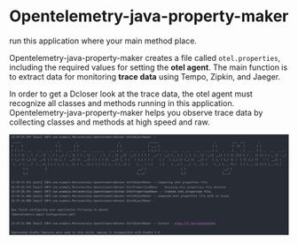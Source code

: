 # Opentelemetry-java-property-maker

run this application where your main method place.

Opentelemetry-java-property-maker creates a file called `otel.properties`, including the required values for setting the **otel agent**. The main function is to extract data for monitoring **trace data** using Tempo, Zipkin, and Jaeger.

In order to get a Dcloser look at the trace data, the otel agent must recognize all classes and methods running in this application. Opentelemetry-java-property-maker helps you observe trace data by collecting classes and methods at high speed and raw.

![In good condition](image.png)
